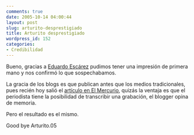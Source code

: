 ```yaml
---
comments: true
date: 2005-10-14 04:00:44
layout: post
slug: arturito-desprestigiado
title: Arturito desprestigiado
wordpress_id: 152
categories:
- Credibilidad
---
```


Bueno, gracias a [Eduardo Escárez](http://eduardo.f2o.org/) pudimos tener una impresión de primera mano y nos confirmó lo que sospechabamos.

La gracia de los blogs es que publican antes que los medios tradicionales, pues recién hoy salió el [artículo en El Mercurio](http://diario.elmercurio.cl/2005/10/13/ciencia_y_tecnologia/ciencia_y_tecnologia/noticias/6BE80D7B-CC1B-45EB-B424-F240159827B4.htm?id={6BE80D7B-CC1B-45EB-B424-F240159827B4}), quizás la ventaja es que el periodista tiene la posibilidad de transcribir una grabación, el blogger opina de memoria.

Pero el resultado es el mismo.

Good bye Arturito.05



